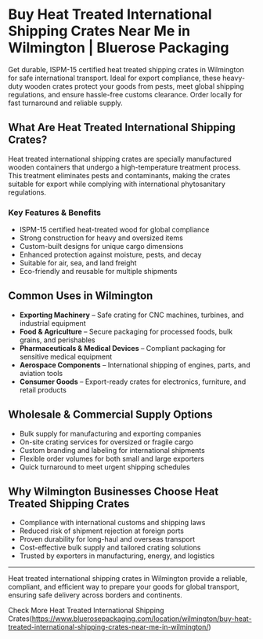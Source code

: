 # Buy Heat Treated International Shipping Crates Near Me in Wilmington | Bluerose Packaging

Get durable, ISPM-15 certified heat treated shipping crates in Wilmington for safe international transport. Ideal for export compliance, these heavy-duty wooden crates protect your goods from pests, meet global shipping regulations, and ensure hassle-free customs clearance. Order locally for fast turnaround and reliable supply.

## What Are Heat Treated International Shipping Crates?

Heat treated international shipping crates are specially manufactured wooden containers that undergo a high-temperature treatment process. This treatment eliminates pests and contaminants, making the crates suitable for export while complying with international phytosanitary regulations.

### Key Features & Benefits

- ISPM-15 certified heat-treated wood for global compliance  
- Strong construction for heavy and oversized items  
- Custom-built designs for unique cargo dimensions  
- Enhanced protection against moisture, pests, and decay  
- Suitable for air, sea, and land freight  
- Eco-friendly and reusable for multiple shipments  

## Common Uses in Wilmington

- **Exporting Machinery** – Safe crating for CNC machines, turbines, and industrial equipment  
- **Food & Agriculture** – Secure packaging for processed foods, bulk grains, and perishables  
- **Pharmaceuticals & Medical Devices** – Compliant packaging for sensitive medical equipment  
- **Aerospace Components** – International shipping of engines, parts, and aviation tools  
- **Consumer Goods** – Export-ready crates for electronics, furniture, and retail products  

## Wholesale & Commercial Supply Options

- Bulk supply for manufacturing and exporting companies  
- On-site crating services for oversized or fragile cargo  
- Custom branding and labeling for international shipments  
- Flexible order volumes for both small and large exporters  
- Quick turnaround to meet urgent shipping schedules  

## Why Wilmington Businesses Choose Heat Treated Shipping Crates

- Compliance with international customs and shipping laws  
- Reduced risk of shipment rejection at foreign ports  
- Proven durability for long-haul and overseas transport  
- Cost-effective bulk supply and tailored crating solutions  
- Trusted by exporters in manufacturing, energy, and logistics  

---

Heat treated international shipping crates in Wilmington provide a reliable, compliant, and efficient way to prepare your goods for global transport, ensuring safe delivery across borders and continents.

Check More Heat Treated International Shipping Crates(https://www.bluerosepackaging.com/location/wilmington/buy-heat-treated-international-shipping-crates-near-me-in-wilmington/)
